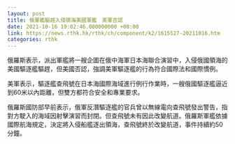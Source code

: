 ```yaml
---
layout: post
title: 俄軍艦驅趕入侵領海美國軍艦　美軍否認
date: 2021-10-16 19:02:46.000000000 +08:00
link: https://news.rthk.hk/rthk/ch/component/k2/1615527-20211016.htm
categories: rthk
---
```


俄羅斯表示，派出軍艦將一艘企圖在俄中海軍日本海聯合演習中，入侵俄國領海的美國驅逐艦驅趕，但美國否認，強調美軍驅逐艦的行為符合國際法和國際慣例。

美軍表示，驅逐艦查飛號在日本海國際海域進行例行作業時，一艘俄國驅逐艦逼近到60米以內距離，但雙方都符合安全和專業要求。

俄羅斯國防部早前表示，俄軍反潛驅逐艦的官兵曾以無線電向查飛號發出警告，指對方駛入的海域因射擊演習而封閉。但查飛號未有因此改變航道。俄羅斯軍艦依據國際航海規定，決定將入侵船艦逐出領海，查飛號終於改變航道，事件持續約50分鐘。
